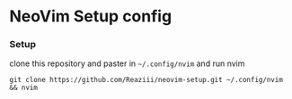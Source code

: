 # NeoVim Setup config

### Setup

clone this repository and paster in `~/.config/nvim` and run nvim

```
git clone https://github.com/Reaziii/neovim-setup.git ~/.config/nvim && nvim
```
```
```

